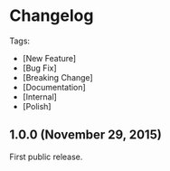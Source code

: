 # Changelog

Tags:

- [New Feature]
- [Bug Fix]
- [Breaking Change]
- [Documentation]
- [Internal]
- [Polish]

## 1.0.0 (November 29, 2015)

First public release.
